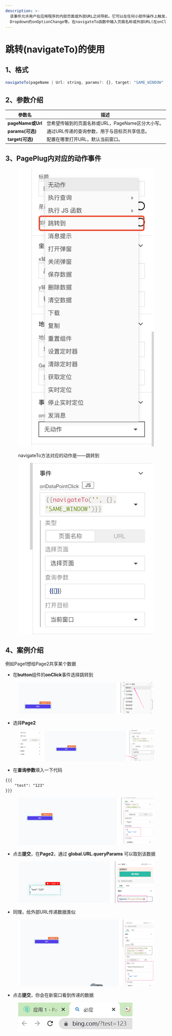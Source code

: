 ```yaml
---
description: >-
  该事件允许用户在应用程序的内部页面或外部URL之间导航。它可以在任何小部件操作上触发，如Button的onClick,
  Dropdown的onOptionChange等。在navigateTo函数中输入页面名称或外部URL(在onClick等触发操作下)，如果需要，输入Query参数，并为新页面(新窗口或相同窗口)选择目的地。
---
```


# 跳转(navigateTo)的使用

## 1、格式

```javascript
navigateTo(pageName | Url: string, params?: {}, target: "SAME_WINDOW" | "NEW_WINDOW") -> Promise
```

## 2、参数介绍

| 参数名              | 描述                             |
| ---------------- | ------------------------------ |
| **pageName或Url** | 您希望传输到的页面名称或URL，PageName区分大小写。 |
| **params(可选)**   | 通过URL传递的查询参数，用于与目标页共享信息。       |
| **target(可选)**   | 配置在哪里打开URL，默认当前窗口。             |

## 3、PagePlug内对应的动作事件

<figure><img src="../../.gitbook/assets/image (200).png" alt=""><figcaption><p>navigateTo方法对应的动作是——跳转到</p></figcaption></figure>

<figure><img src="../../.gitbook/assets/image (136).png" alt=""><figcaption></figcaption></figure>

## 4、案例介绍

例如Page1想给Page2共享某个数据

* 在**button**组件的**onClick**事件选择跳转到

<figure><img src="../../.gitbook/assets/image (198).png" alt=""><figcaption></figcaption></figure>

* 选择**Page2**

<figure><img src="../../.gitbook/assets/image (19) (1).png" alt=""><figcaption></figcaption></figure>

* 在**查询参数**填入一下代码

```
{{{
	"test": "123"
}}}
```

<figure><img src="../../.gitbook/assets/image (17) (1) (3).png" alt=""><figcaption></figcaption></figure>

* 点击**提交**，在**Page2**，通过 **global.URL.queryParams** 可以取到该数据

<figure><img src="../../.gitbook/assets/image (138).png" alt=""><figcaption></figcaption></figure>

* 同理，给外部URL传递数据类似

<figure><img src="../../.gitbook/assets/image (137) (1).png" alt=""><figcaption></figcaption></figure>

* 点击**提交**，你会在新窗口看到传递的数据

<figure><img src="../../.gitbook/assets/image (126).png" alt=""><figcaption></figcaption></figure>

